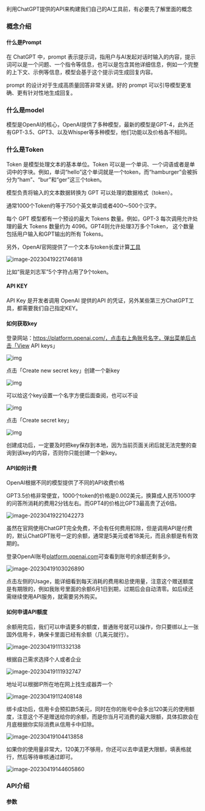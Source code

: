 利用ChatGPT提供的API来构建我们自己的AI工具前，有必要先了解里面的概念


### 概念介绍

#### 什么是Prompt


在 ChatGPT 中，prompt 表示提示词，指用户与AI发起对话时输入的内容，提示词可以是一个问题、一个指令等信息，也可以是包含其他详细信息，例如一个完整的上下文、示例等信息，模型会基于这个提示词生成回复内容。


prompt 的设计对于生成高质量回答非常关键。好的 prompt 可以引导模型更准确、更有针对性地生成回复。



### 什么是model

模型是OpenAI的核心，OpenAI提供了多种模型，最新的模型是GPT-4，此外还有GPT-3.5、GPT3、以及Whisper等多种模型，他们功能以及价格各不相同。



### 什么是Token

Token 是模型处理文本的基本单位。Token 可以是一个单词、一个词语或者是单词中的字块。例如，单词“hello”这个单词就是一个token，而“hamburger”会被拆分为“ham”、“bur”和“ger”这三个token。

模型负责将输入的文本数据转换为 GPT 可以处理的数据格式（token）。

通常1000个Token约等于750个英文单词或者400～500个汉字。

每个 GPT 模型都有一个预设的最大 Tokens 数量。例如，GPT-3 每次调用允许处理的最大 Tokens 数量约为 4096。GPT4则允许处理3万多个Token， 这个数量包括用户输入和GPT输出的所有 Tokens。

另外，OpenAI官网提供了一个文本与token长度计算[工具](https://platform.openai.com/tokenizer)

![image-20230419221746818](../../images/image-20230419221746818.png)

比如“我是刘志军”5个字符占用了9个token。



#### API KEY



API Key 是开发者调用 OpenAI 提供的API 的凭证，另外某些第三方ChatGPT工具，都需要我们自己指定KEY。 



#### 如何获取key

登录网站：https://platform.openai.com/，点击右上角账号名字，弹出菜单后点击「View API keys」



![img](../../images/FtpGaKL4oSzyifHuHHnJ1CXAEjL0.png)

点击「Create new secret key」创建一个新key



![img](../../images/FsgwnWLmF7a1eWn88f_gGndI1zKP.png)



可以给这个key设置一个名字方便后面查阅，也可以不设



![img](../../images/FkdTXrGJU_V5o4-iJm1S97js0rnN.png)



点击「Create secret key」  



![img](../../images/FgiLh0IxHYH1okQ8KW8yskJES2hh.png)

创建成功后，一定要及时把key保存到本地，因为当前页面关闭后就无法完整的查询到该key的内容，否则你只能创建一个新key。



#### API如何计费

OpenAI根据不同的模型提供了不同的API收费价格

GPT3.5价格非常便宜，1000个token的价格是0.002美元，换算成人民币1000字的问答所消耗的费用2分钱左右。而GPT4的价格比GPT3最高贵了近6倍。

![image-20230419221042273](../../images/image-20230419221042273.png)



虽然在官网使用ChatGPT完全免费，不会有任何费用扣除，但是调用API是付费的，默认ChatGPT账号一定的余额，通常是5美元或者18美元，而且余额是有有效期的。


登录OpenAI账号[platform.openai.com](https://platform.openai.com/account/usage)可查看到账号的余额还剩多少。

![image-20230419103026890](../../images/image-20230419103026890.png)

点击左侧的Usage，能详细看到每天消耗的费用和总使用量，注意这个赠送额度是有期限的，例如我账号里面的余额6月1日到期，过期后会自动清零。如后续还需继续使用API服务，就需要另外购买。



#### 如何申请API额度

余额用完后，我们可以申请更多的额度，普通账号就可以操作，你只要绑以上一张国外信用卡，确保卡里面已经有余额（几美元就行）。



![image-20230419111332138](../../images/image-20230419111332138.png)

根据自己需求选择个人或者企业

![image-20230419111932747](../../images/image-20230419111932747.png)

地址可以根据IP所在地在网上找生成器弄一个

![image-20230419112408148](../../images/image-20230419112408148.png)



绑卡成功后，信用卡会预扣款5美元，同时在你的账号中会多出120美元的使用额度，注意这个不是赠送给你的余额，而是你当月可消费的最大限额，具体扣款会在月底根据你实际消费从信用卡中扣除。



![image-20230419104413858](../../images/image-20230419104413858.png)

如果你的使用量非常大，120美刀不够用，你还可以去申请更大限额，填表格就行，然后等待审核通过即可。

![image-20230419144605860](../../images/image-20230419144605860.png)



### API介绍







#### 参数



